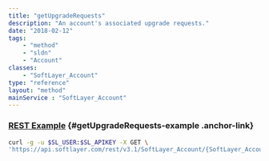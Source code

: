 ```yaml
---
title: "getUpgradeRequests"
description: "An account's associated upgrade requests."
date: "2018-02-12"
tags:
    - "method"
    - "sldn"
    - "Account"
classes:
    - "SoftLayer_Account"
type: "reference"
layout: "method"
mainService : "SoftLayer_Account"
---
```


### [REST Example](#getUpgradeRequests-example) <a href="/article/rest/"><i class="fas fa-question"></i></a> {#getUpgradeRequests-example .anchor-link} 
```bash
curl -g -u $SL_USER:$SL_APIKEY -X GET \
'https://api.softlayer.com/rest/v3.1/SoftLayer_Account/{SoftLayer_AccountID}/getUpgradeRequests'
```
